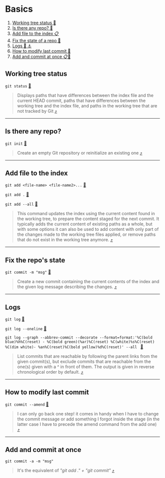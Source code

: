 # Basics

1. [Working tree status :herb:](#working-tree-status)
1. [Is there any repo? :open_file_folder:](#is-there-any-repo)
1. [Add file to the index :clipboard:](#add-file-to-the-index)
1. [Fix the state of a repo :ring:](#fix-the-state-of-a-repo)
1. [Logs :notebook_with_decorative_cover: :anchor:](#logs)
1. [How to modify last commit :wrench:](#logs)
1. [Add and commit at once :clipboard::ring:](#add-and-commit-at-once)

## Working tree status

`git status` [:link:](https://git-scm.com/docs/git-status)

> Displays paths that have differences between the index file and the current HEAD commit, paths that have differences between the working tree and the index file, and paths in the working tree that are not tracked by Git [:arrow_heading_up:](#basics)

---

## Is there any repo?

`git init` [:link:](https://git-scm.com/docs/git-init)

> Create an empty Git repository or reinitialize an existing one [:arrow_heading_up:](#basics)

---

## Add file to the index

`git add <file-name> <file-name2>...` [:link:](https://git-scm.com/docs/git-add#Documentation/git-add.txt-ltpathspecgt82308203)

`git add .` [:link:](https://git-scm.com/docs/git-add)

`git add --all` [:link:](https://git-scm.com/docs/git-add#Documentation/git-add.txt---all)

> This command updates the index using the current content found in the working tree, to prepare the content staged for the next commit. It typically adds the current content of existing paths as a whole, but with some options it can also be used to add content with only part of the changes made to the working tree files applied, or remove paths that do not exist in the working tree anymore. [:arrow_heading_up:](#basics)

---

## Fix the repo's state

`git commit -m "msg"` [:link:](https://git-scm.com/docs/git-commit)

> Create a new commit containing the current contents of the index and the given log message describing the changes. [:arrow_heading_up:](#basics)

---

## Logs

`git log` [:link:](https://git-scm.com/docs/git-log)

`git log --oneline` [:link:](https://git-scm.com/docs/git-log#Documentation/git-log.txt---oneline)

`git log --graph --abbrev-commit --decorate --format=format:'%C(bold blue)%h%C(reset) - %C(bold green)(%ar)%C(reset) %C(white)%s%C(reset) %C(dim white)- %an%C(reset)%C(bold yellow)%d%C(reset)' --all
` [:link:](https://git-scm.com/docs/git-log#Documentation/git-log.txt---graph)

> List commits that are reachable by following the parent links from the given commit(s), but exclude commits that are reachable from the one(s) given with a ^ in front of them. The output is given in reverse chronological order by default. [:arrow_heading_up:](#basics)

---

## How to modify last commit

`git commit --amend` [:link:](https://git-scm.com/docs/git-commit#Documentation/git-commit.txt---amend)

> I can only go back one step! it comes in handy when I have to change the commit message or add something I forgot inside the stage (in the latter case I have to precede the amend command from the add one) [:arrow_heading_up:](#basics)

---

## Add and commit at once

`git commit -a -m "msg"`

> It's the equivalent of _"git add ." + "git commit"_ [:arrow_heading_up:](#basics)
